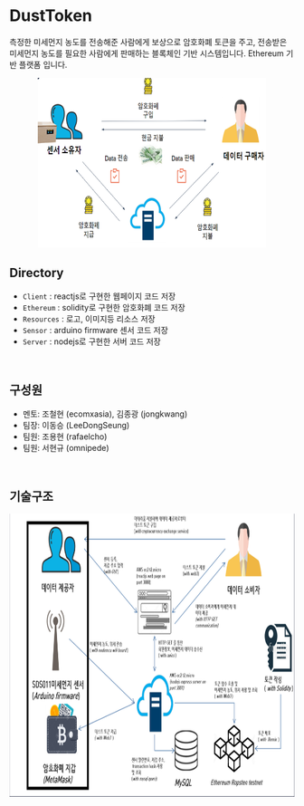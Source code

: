 # DustToken
  측정한 미세먼지 농도를 전송해준 사람에게 보상으로 암호화폐 토큰을 주고,
전송받은 미세먼지 농도를 필요한 사람에게 판매하는 블록체인 기반 시스템입니다. 
Ethereum 기반 플랫폼 입니다.
<p align="center">
  <img width="80%" height="300" src="./Resources/total-scenario-2.png">
</p>  

## Directory
- ```Client```    : reactjs로 구현한 웹페이지 코드 저장
- ```Ethereum```  : solidity로 구현한 암호화폐 코드 저장
- ```Resources``` : 로고, 이미지등 리소스 저장
- ```Sensor```    : arduino firmware 센서 코드 저장
- ```Server```    : nodejs로 구현한 서버 코드 저장
<br>  

## 구성원
- 멘토: 조철현 (ecomxasia), 김종광 (jongkwang)
- 팀장: 이동승 (LeeDongSeung)
- 팀원: 조용현 (rafaelcho)
- 팀원: 서현규 (omnipede)
<br>  

## 기술구조
<p align="center">
  <img width="100%" height="500" src="./Resources/tech-scenario.png">
</p>
